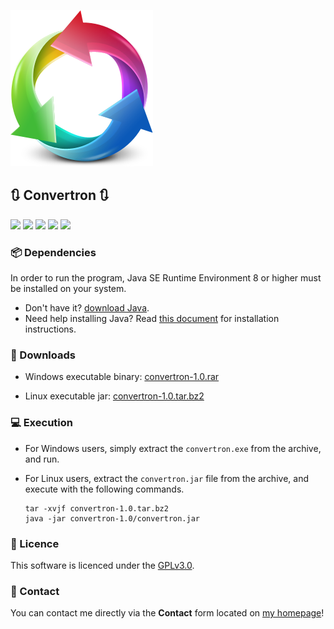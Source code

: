 ![](./src/convert.png) 
## :arrows_clockwise: Convertron :arrows_clockwise:

![](https://img.shields.io/github/stars/elsheepo/Convertron.svg)
![](https://img.shields.io/github/forks/elsheepo/Convertron.svg) 
![](https://img.shields.io/github/tag/elsheepo/Convertron.svg) 
![](https://img.shields.io/github/issues/elsheepo/Convertron.svg)
![](https://img.shields.io/badge/license-GPLv3-blue.svg)

### :package: Dependencies
In order to run the program, Java SE Runtime Environment 8 or higher must be installed on your system.
- Don't have it? [download Java](https://www.java.com/en/download/ "Download Java"). 
- Need help installing Java? Read [this document](https://www.java.com/en/download/help/download_options.xml "Java Installation Instructions") for installation instructions.

### :open_file_folder: Downloads
- Windows executable binary: [convertron-1.0.rar](https://beatzz.co/downloads/java/convertron/convertron-1.0.rar "convertron-1.0.rar")

- Linux executable jar: [convertron-1.0.tar.bz2](https://beatzz.co/downloads/java/convertron/convertron-1.0.tar.bz2 "convertron-1.0.tar.bz2")

### :computer: Execution

- For Windows users, simply extract the `convertron.exe` from the archive, and run.
- For Linux users, extract the `convertron.jar` file from the archive, and execute with the following commands.
    
      tar -xvjf convertron-1.0.tar.bz2
      java -jar convertron-1.0/convertron.jar

### :key: Licence

This software is licenced under the [GPLv3.0](./LICENCE "LICENCE").

### :email: Contact

You can contact me directly via the **Contact** form located on [my homepage](https://beatzz.co "beatzz.co")!